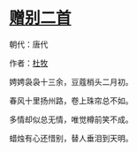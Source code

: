 # [赠别二首](http://so.gushiwen.org/view_27763.aspx)

朝代：唐代

作者：[杜牧](http://so.gushiwen.org/author_211.aspx)

<p>娉娉袅袅十三余，豆蔻梢头二月初。

春风十里扬州路，卷上珠帘总不如。</p><p>多情却似总无情，唯觉樽前笑不成。

蜡烛有心还惜别，替人垂泪到天明。</p>

